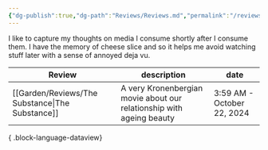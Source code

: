 ```yaml
---
{"dg-publish":true,"dg-path":"Reviews/Reviews.md","permalink":"/reviews/reviews/","hide":true,"hideInGraph":true,"updated":"2024-10-22T01:02:26.574+01:00"}
---
```



I like to capture my thoughts on media I consume shortly after I consume them. I have the memory of cheese slice and so it helps me avoid watching stuff later with a sense of annoyed deja vu.

| Review                                             | description                                                          | date                       |
| -------------------------------------------------- | -------------------------------------------------------------------- | -------------------------- |
| [[Garden/Reviews/The Substance\|The Substance]] | A very Kronenbergian movie about our relationship with ageing beauty | 3:59 AM - October 22, 2024 |

{ .block-language-dataview}